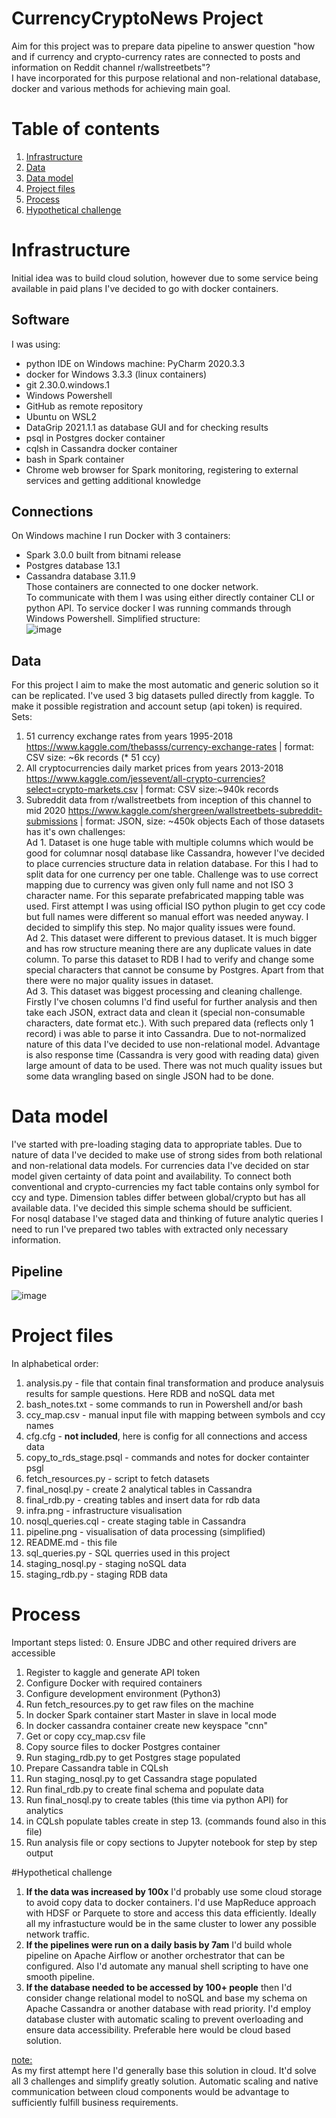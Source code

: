 # CurrencyCryptoNews Project

Aim for this project was to prepare data pipeline to answer question "how and if currency and crypto-currency rates are connected to posts and information on Reddit channel r/wallstreetbets"? </br>
I have incorporated for this purpose relational and non-relational database, docker and various methods for achieving main goal.

# Table of contents
1. [Infrastructure](#infrastructure)
2. [Data](#data)
3. [Data model](#data-model)
4. [Project files](#project-files)
5. [Process](#process)
6. [Hypothetical challenge](#hypothetical-challenge)

# Infrastructure 
Initial idea was to build cloud solution, however due to some service being available in paid plans I've decided to go with docker containers.</br>
## Software
I was using:</br>
- python IDE on Windows machine: PyCharm 2020.3.3
- docker for Windows 3.3.3 (linux containers)
- git 2.30.0.windows.1
- Windows Powershell
- GitHub as remote repository
- Ubuntu on WSL2 
- DataGrip 2021.1.1 as database GUI and for checking results
- psql in Postgres docker container
- cqlsh in Cassandra docker container
- bash in Spark container
- Chrome web browser for Spark monitoring, registering to external services and getting additional knowledge
## Connections
On Windows machine I run Docker with 3 containers:
- Spark 3.0.0 built from bitnami release
- Postgres database 13.1
- Cassandra database 3.11.9 </br>
Those containers are connected to one docker network.</br>
  To communicate with them I was using either directly container CLI or python API. To service docker I was running commands through Windows Powershell. Simplified structure:</br>
![image](infra.png)
  
## Data

For this project I aim to make the most automatic and generic solution so it can be replicated. I've used 3 big datasets pulled directly from kaggle. To make it possible registration and account setup (api token) is required.</br>
Sets:
1. 51 currency exchange rates from years 1995-2018 https://www.kaggle.com/thebasss/currency-exchange-rates | format: CSV size: ~6k records (* 51 ccy)
2. All cryptocurrencies daily market prices from years 2013-2018 https://www.kaggle.com/jessevent/all-crypto-currencies?select=crypto-markets.csv | format: CSV size:~940k records
3. Subreddit data from r/wallstreetbets from inception of this channel to mid 2020 https://www.kaggle.com/shergreen/wallstreetbets-subreddit-submissions | format: JSON, size: ~450k objects
Each of those datasets has it's own challenges:</br>
   Ad 1. Dataset is one huge table with multiple columns which would be good for columnar nosql database like Cassandra, however I've decided to place currencies structure data in relation database. For this I had to split data for one currency per one table. Challenge was to use correct mapping due to currency was given only full name and not ISO 3 character name. For this separate prefabricated mapping table was used. First attempt I was using official ISO python plugin to get ccy code but full names were different so manual effort was needed anyway. I decided to simplify this step. No major quality issues were found.</br>
   Ad 2. This dataset were different to previous dataset. It is much bigger and has row structure meaning there are any duplicate values in date column. To parse this dataset to RDB I had to verify and change some special characters that cannot be consume by Postgres. Apart from that there were no major quality issues in dataset.</br>
   Ad 3. This dataset was biggest processing and cleaning challenge. Firstly I've chosen columns I'd find useful for further analysis and then take each JSON, extract data and clean it (special non-consumable characters, date format etc.). With such prepared data (reflects only 1 record) i was able to parse it into Cassandra. Due to not-normalized nature of this data I've decided to use non-relational model. Advantage is also response time (Cassandra is very good with reading data) given large amount of data to be used. There was not much quality issues but some data wrangling based on single JSON had to be done.</br>
   
# Data model

I've started with pre-loading staging data to appropriate tables. Due to nature of data I've decided to make use of strong sides from both relational and non-relational data models. For currencies data I've decided on star model given certainty of data point and availability. To connect both conventional and crypto-currencies my fact table contains only symbol for ccy and type. Dimension tables differ between global/crypto but has all available data. I've decided this simple schema should be sufficient.</br>
For nosql database I've staged data and thinking of future analytic queries I need to run I've prepared two tables with extracted only necessary information. </br>
## Pipeline
![image](pipeline.png)

# Project files

In alphabetical order:
1. analysis.py - file that contain final transformation and produce analysuis results for sample questions. Here RDB and noSQL data met
2. bash_notes.txt - some commands to run in Powershell and/or bash
3. ccy_map.csv - manual input file with mapping between symbols and ccy names
4. cfg.cfg - <b>not included</b>, here is config for all connections and access data
5. copy_to_rds_stage.psql - commands and notes for docker containter psgl
6. fetch_resources.py - script to fetch datasets
7. final_nosql.py - create 2 analytical tables in Cassandra
8. final_rdb.py - creating tables and insert data for rdb data
9. infra.png - infrastructure visualisation
10. nosql_queries.cql - create staging table in Cassandra
11. pipeline.png - visualisation of data processing (simplified)
12. README.md - this file
13. sql_queries.py - SQL querries used in this project
14. staging_nosql.py - staging noSQL data
15. staging_rdb.py - staging RDB data

# Process

Important steps listed:
0. Ensure JDBC and other required drivers are accessible
1. Register to kaggle and generate API token
2. Configure Docker with required containers
3. Configure development environment (Python3)
4. Run fetch_resources.py to get raw files on the machine
5. In docker Spark container start Master in slave in local mode
6. In docker cassandra container create new keyspace "cnn" 
7. Get or copy ccy_map.csv file
8. Copy source files to docker Postgres container
9. Run staging_rdb.py to get Postgres stage populated
10. Prepare Cassandra table in CQLsh
11. Run staging_nosql.py to get Cassandra stage populated
12. Run final_rdb.py to create final schema and populate data
13. Run final_nosql.py to create tables (this time via python API) for analytics
14. in CQLsh populate tables create in step 13. (commands found also in this file)
15. Run analysis file or copy sections to Jupyter notebook for step by step output

#Hypothetical challenge
   
1. <b>If the data was increased by 100x</b> I'd probably use some cloud storage to avoid copy data to docker containers. I'd use MapReduce approach with HDSF or Parquete to store and access this data efficiently. Ideally all my infrastucture would be in the same cluster to lower any possible network traffic.
2. <b>If the pipelines were run on a daily basis by 7am</b> I'd build whole pipeline on Apache Airflow or another orchestrator that can be configured. Also I'd automate any manual shell scripting to have one smooth pipeline.
3. <b>If the database needed to be accessed by 100+ people</b> then I'd consider change relational model to noSQL and base my schema on Apache Cassandra or another database with read priority. I'd employ database cluster with automatic scaling to prevent overloading and ensure data accessibility. Preferable here would be cloud based solution.</br>

<u>note:</u></br>
As my first attempt here I'd generally base this solution in cloud. It'd solve all 3 challenges and simplify greatly solution. Automatic scaling and native communication between cloud components would be advantage to sufficiently fulfill business requirements. 


